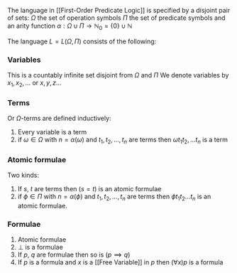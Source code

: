 The language in [[First-Order Predicate Logic]]
is specified by a disjoint pair of sets:
$\Omega$ the set of operation symbols
$\Pi$ the set of predicate symbols
and an arity function $\alpha:\Omega \cup \Pi \to \mathbb{N}_{0}=\{ 0 \}\cup \mathbb{N}$

The language $L=L(\Omega,\Pi)$ consists of the following:
### Variables
This is a countably infinite set disjoint from $\Omega$ and $\Pi$
We denote variables by $x_{1},x_{2},\dots$ or $x,y,z\dots$
### Terms
Or $\Omega$-terms are defined inductively:
1. Every variable is a term
2. if $\omega \in \Omega$ with $n=\alpha(\omega)$ and $t_{1},t_{2},\dots,t_{n}$ are terms then $\omega t_{1}t_{2},\dots t_{n}$ is a term
### Atomic formulae
Two kinds:
1. If $s$, $t$ are terms then $(s=t)$ is an atomic formulae
2. if $\phi \in\Pi$ with $n=\alpha(\phi)$ and $t_{1},t_{2},\dots,t_{n}$ are terms then $\phi t_{1}t_{2}\dots t_{n}$ is an atomic formulae.
### Formulae
1. Atomic formulae
2. $\bot$ is a formulae
3. If $p$, $q$ are formulae then so is $(p \implies q)$
4. If $p$ is a formula and $x$ is a [[Free Variable]] in $p$ then $(\forall x)p$ is a formula